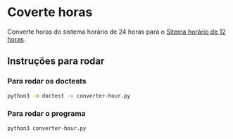 # Coverte horas

Converte horas do sistema horário de 24 horas para o [Sitema horário de 12 horas](https://pt.wikipedia.org/wiki/Sistema_hor%C3%A1rio_de_12_horas).

## Instruções para rodar

### Para rodar os doctests
```bash
python3 -m doctest -v converter-hour.py
```

### Para rodar o programa
```bash
python3 converter-hour.py
```